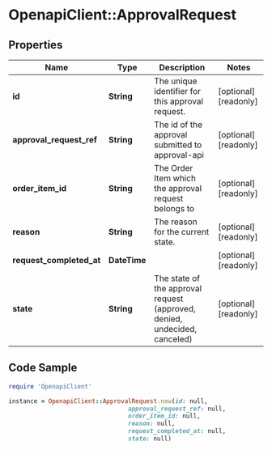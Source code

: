 # OpenapiClient::ApprovalRequest

## Properties

Name | Type | Description | Notes
------------ | ------------- | ------------- | -------------
**id** | **String** | The unique identifier for this approval request. | [optional] [readonly] 
**approval_request_ref** | **String** | The id of the approval submitted to approval-api | [optional] [readonly] 
**order_item_id** | **String** | The Order Item which the approval request belongs to | [optional] [readonly] 
**reason** | **String** | The reason for the current state. | [optional] [readonly] 
**request_completed_at** | **DateTime** |  | [optional] [readonly] 
**state** | **String** | The state of the approval request (approved, denied, undecided, canceled) | [optional] [readonly] 

## Code Sample

```ruby
require 'OpenapiClient'

instance = OpenapiClient::ApprovalRequest.new(id: null,
                                 approval_request_ref: null,
                                 order_item_id: null,
                                 reason: null,
                                 request_completed_at: null,
                                 state: null)
```


